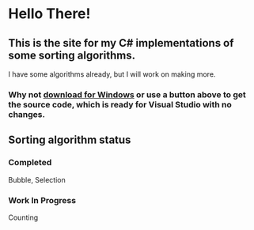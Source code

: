 # Hello There!
## This is the site for my C# implementations of some sorting algorithms.
I have some algorithms already, but I will work on making more.
### Why not [download for Windows](https://github.com/cainy-a/bubble-sort/releases) or use a button above to get the source code, which is ready for Visual Studio with no changes.
## Sorting algorithm status
### Completed
Bubble, Selection
### Work In Progress
Counting

<link rel="icon" type="image/x-icon" href="https://raw.githubusercontent.com/cainy-a/sortingCsharp/master/sort.ico" />
